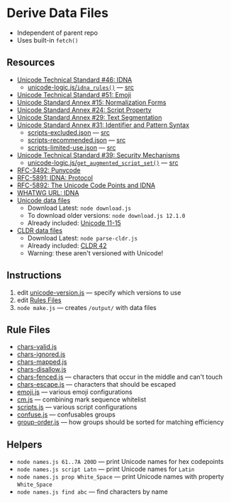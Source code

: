 # Derive Data Files

* Independent of parent repo
* Uses built-in `fetch()`

## Resources

* [Unicode Technical Standard #46: IDNA](https://www.unicode.org/reports/tr46/)
	* [unicode-logic.js/`idna_rules()`](./unicode-logic.js) — [src](https://unicode.org/reports/tr46/#Implementation_Notes)
* [Unicode Technical Standard #51: Emoji](https://www.unicode.org/reports/tr51/)
* [Unicode Standard Annex #15: Normalization Forms](https://unicode.org/reports/tr15/)
* [Unicode Standard Annex #24: Script Property](https://www.unicode.org/reports/tr24/)
* [Unicode Standard Annex #29: Text Segmentation](https://unicode.org/reports/tr29/)
* [Unicode Standard Annex #31: Identifier and Pattern Syntax](https://www.unicode.org/reports/tr31/)
	* [scripts-excluded.json](./data/scripts-excluded.json) — [src](https://www.unicode.org/reports/tr31/#Table_Candidate_Characters_for_Exclusion_from_Identifiers)
	* [scripts-recommended.json](./data/scripts-recommended.json) — [src](https://www.unicode.org/reports/tr31/#Table_Recommended_Scripts)
	* [scripts-limited-use.json](./data/scripts-limited-use.json) — [src](https://www.unicode.org/reports/tr31/#Table_Limited_Use_Scripts)
* [Unicode Technical Standard #39: Security Mechanisms](https://www.unicode.org/reports/tr39/)
	* [unicode-logic.js/`get_augmented_script_set()`](./unicode-logic.js) — [src](https://www.unicode.org/reports/tr39/#Mixed_Script_Detection)
* [RFC-3492: Punycode](https://datatracker.ietf.org/doc/html/rfc3492)
* [RFC-5891: IDNA: Protocol](https://datatracker.ietf.org/doc/html/rfc5891) 
* [RFC-5892: The Unicode Code Points and IDNA](https://datatracker.ietf.org/doc/html/rfc5892)
* [WHATWG URL: IDNA](https://url.spec.whatwg.org/#idna)
* [Unicode data files](https://www.unicode.org/Public/)
	* Download Latest: `node download.js` 
	* To download older versions: `node download.js 12.1.0` 
	* Already included: [Unicode 11-15](./data/)
* [CLDR data files](https://github.com/unicode-org/cldr)
	* Download Latest: `node parse-cldr.js` 
	* Already included: [CLDR 42](./data/CLDR-42/)
	* Warning: these aren't versioned with Unicode!

## Instructions

1. edit [unicode-version.js](./unicode-version.js) — specify which versions to use
1. edit [Rules Files](./rules/)
1. `node make.js` — creates `/output/` with data files

## Rule Files

* [chars-valid.js](./rules/chars-valid.js)
* [chars-ignored.js](./rules/chars-ignored.js)
* [chars-mapped.js](./rules/chars-mapped.js)
* [chars-disallow.js](./rules/chars-disallow.js) 
* [chars-fenced.js](./rules/chars-fenced.js) — characters that occur in the middle and can't touch
* [chars-escape.js](./rules/chars-escape.js) — characters that should be escaped
* [emoji.js](./rules/emoji.js) — various emoji configurations
* [cm.js](./rules/cm.js) — combining mark sequence whitelist
* [scripts.js](./rules/scripts.js) — various script configurations
* [confuse.js](./rules/confuse.js) — confusables groups
* [group-order.js](./rules/group-order.js) — how groups should be sorted for matching efficiency

## Helpers

* `node names.js 61..7A 200D` — print Unicode names for hex codepoints
* `node names.js script Latn` — print Unicode names for `Latin`
* `node names.js prop White_Space` — print Unicode names with property `White_Space`
* `node names.js find abc` — find characters by name
